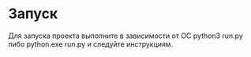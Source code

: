 # Запуск
Для запуска проекта выполните в зависимости от ОС python3 run.py либо python.exe run.py и следуйте инструкциям.